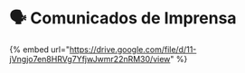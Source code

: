 # 🗣️ Comunicados de Imprensa

{% embed url="https://drive.google.com/file/d/11-jVngjo7en8HRVg7YfjwJwmr22nRM30/view" %}